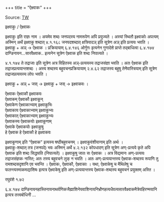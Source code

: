 +++
title = "ऐक्ष्वाकः"
+++

Source: [TW](https://ashtadhyayi.com/courses/bhaashaapaak3/)

इक्ष्वाकुः / ऐक्ष्वाकः  

इक्ष्वाकुः इति राज्ञः नाम । अयमेव शब्दः जनपदस्य नामरूपेण अपि प्रयुज्यते । अस्यां स्थितौ इक्ष्वाकोः अपत्यम् अस्मिन् अर्थे इक्ष्वाकु शब्दात् ४.१.१६८ जनपदशब्दात् क्षत्रियादञ् इति सूत्रेण अञ् इति प्रत्ययः भवति । इक्ष्वाकु + अञ् → ऐक्ष्वाक । प्रक्रियायाम् ६.४.१४६ ओर्गुणः इत्यनेन गुणादेशे प्राप्ते तद्बाधित्वा ६.४.१७४ दाण्डिनायन…सारवैक्ष्वाक.. इत्यनेन सूत्रेण ऐक्ष्वाक इति शब्दः निपात्यते ।

४.१.१७४ ते तद्राजाः इति सूत्रेण अत्र विहितस्य अञ्-प्रत्ययस्य तद्राजसंज्ञा भवति । अतः ऐक्ष्वाक इति तद्राजप्रत्ययान्तशब्दः । अस्य शब्दस्य बहुवचनप्रक्रियायाम् २.४.६२ तद्राजस्य बहुषु तेनैवास्त्रियाम् इति सूत्रेण तद्राजप्रत्ययस्य लोपः भवति ।

इक्ष्वाकु + अञ् + जस् → इक्ष्वाकु + जस् → इक्ष्वाकवः ।

ऐक्ष्वाकः ऐक्ष्वाकौ इक्ष्वाकवः  
ऐक्ष्वाकम् ऐक्ष्वाकौ इक्ष्वाकून्  
ऐक्ष्वाकेण ऐक्ष्वाकाभ्याम् इक्ष्वाकुभिः  
ऐक्ष्वाकाय ऐक्ष्वाकाभ्याम् इक्ष्वाकुभ्यः  
ऐक्ष्वाकात् ऐक्ष्वाकाभ्याम् इक्ष्वाकुभ्यः  
ऐक्ष्वाकस्य ऐक्ष्वाकयोः इक्ष्वाकूणाम्  
ऐक्ष्वाके ऐक्ष्वाकयोः इक्ष्वाकुषु  
हे ऐक्ष्वाक हे ऐक्ष्वाकौ हे इक्ष्वाकवः


इक्ष्वाकूणाम् इति “ऐक्ष्वाक” इत्यस्य षष्ठीबहुवचनम् । इक्ष्वाकुवंशीयानाम् इति अर्थः ।  
इक्ष्वाकु-शब्दात् तत्र (जनपदे) भवः अस्मिन् अर्थे ४.२.१३२ कोपधादण् इति सूत्रेण अण्-प्रत्यये कृते अपि ऐक्ष्वाक इति शब्दः सिद्ध्यति (निपात्यते) । इक्ष्वाकुषु जातः सः ऐक्ष्वाकः । अत्र विद्यमानः अण्-प्रत्ययः तद्राजसंज्ञकः नास्ति; अतः तस्य बहुवचने लुक् न भवति । अतः अण्-प्रत्ययान्तस्य ऐक्ष्वाक-शब्दस्य रूपाणि तु रामशब्दसदृशानि एव भवन्ति । ऐक्ष्वाकः, ऐक्ष्वाकौ, ऐक्ष्वाकाः ।  यथा, ऐक्ष्वाकेषु च मैथिलेषु च फलन्त्यस्माकमद्याशिषः इत्यत्र ऐक्ष्वाकेषु इति अण्-प्रत्ययान्तस्य ऐक्ष्वाक-शब्दस्य बहुवचनं प्रयुक्तम् अस्ति ।

रघुवंशे १.७२  



६.४.१७४ दाण्डिनायनहास्तिनायनाथर्वणिकजैह्माशिनेयवाशिनायनिभ्रौणहत्यधैवत्यसारवैक्ष्वाकमैत्रेयहिरण्मयानि इत्यत्र तत्त्वबोधिनी …

